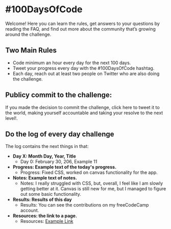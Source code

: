 # #100DaysOfCode
Welcome! Here you can learn the rules, get answers to your questions by reading the FAQ, and find out more about the community that’s growing around the challenge.

## Two Main Rules
- Code minimum an hour every day for the next 100 days.
- Tweet your progress every day with the #100DaysOfCode hashtag.
- Each day, reach out at least two people on Twitter who are also doing the challenge.

## Publicy commit to the challenge:
If you made the decision to commit the challenge, click here to tweet it to the world, making yourself accountable and taking your resolve to the next level!.

## Do the log of every day challenge
The log contains the next things in that:

- **Day X: Month Day, Year, Title**
  - Day 0: February 30, 206, Example 11
- **Progress: Example text of the today's progress.**
  - Progress: Fixed CSS, worked on canvas functionality for the app.
- **Notes: Example text of notes.**
  - Notes: I really struggled with CSS, but, overall, I feel like I am slowly getting better at it. Canvas is still new for me, but I managed to figure out some basic functionality.
- **Results: Results of this day**
  - Results: You can see the contributions on my freeCodeCamp account.
- **Resources: the link to a page.**
  - Resources: [Example Link](http://www.example.com/)
